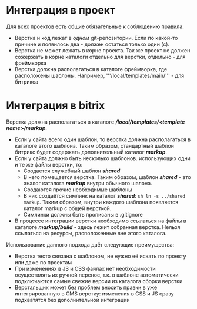Интеграция в проект
===================

Для всех проектов есть общие обязательные к соблюдению правила: 
- Верстка и код лежат в *одном* git-репозитории. Если по какой-то причине и появилось два - должен остаться только один (с).
- Верстка не может лежать в корне проекта. Так же проект не должен сожержать в корне каталоги отдельно для верстки, отдельно - для фреймворка
- Верстка должна располагаться в каталоге фреймворка, где расположены шаблоны. Например, '''/local/templates/main/''' - для битрикса

Интеграция в bitrix
===================

Верстка должна располагаться в каталоге ***/local/templates/\<template name\>/markup***.
  - Если у сайта всего один шаблон, то верстка должна располагаться в каталоге этого шаблона. Таким образом, стандартный шаблон битрикс будет содержать дополнительный каталог ***markup***.
  - Если у сайта должно быть несколько шаблонов. использующих одни и те же файлы верстки, то: 
    - Создается служебный шаблон ***shared***
    - В него помещается верстка. Таким образом, шаблон ***shared*** - это аналог каталога ***markup*** внутри обычного шалона.
    - Создаются прочие необходимые шаблоны
    - В них создаётся симлинк на каталог ***shared***: ```sh ln -s ../shared markup```. Таким образом, внутри каждого шаблона появляется каталог markup с общей версткой. 
    - Симлинки должны быть прописаны в .gitignore
  - В процессе интеграции верстки необходимо ссылаться на файлы в каталоге ***markup/build*** - здесь лежит собранная верстка. Нельзя ссылаться на ресурсы, расположенные вне этого каталога. 

Использование данного подхода даёт следующие преимущества: 
- Верстка тесто связана с шаблоном, не нужно её искать по проекту или даже по проектам
- При изменениях в JS и CSS файлах нет необходимости осуществлять их ручной перенос, т.к. в шаблоне автоматически подключаются самые свежие версии из каталога сборки верстки
- Верстальщик может без проблем вносить правки в уже интегрированную в CMS верстку: изменения в CSS и JS сразу подхватятся без дополнительной интеграции

